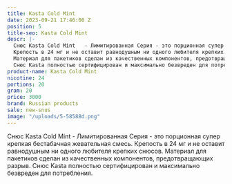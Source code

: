 ```yaml
---
title: Kasta Cold Mint
date: 2023-09-21 17:46:00 Z
position: 5
title-seo: Kasta Cold Mint
descr: |-
  Снюс Kasta Cold Mint   - Лимитированная Серия - это порционная супер крепкая бестабачная жевательная смесь.
  Крепость в 24 мг и не оставит равнодушным ни одного любителя крепких снюсов.
  Материал для пакетиков сделан из качественных компонентов, предотвращающих разрыв.
  Снюс Kasta полностью сертифицирован и максимально безвреден для потребления.
product-name: Kasta Cold Mint
nicotine: 24
portions: 20
gram: 20
price: 3000
brand: Russian products
sale: new-snus
image: "/uploads/5-58588d.png"
---
```


Снюс Kasta Cold Mint   - Лимитированная Серия - это порционная супер крепкая бестабачная жевательная смесь.
Крепость в 24 мг и не оставит равнодушным ни одного любителя крепких снюсов.
Материал для пакетиков сделан из качественных компонентов, предотвращающих разрыв.
Снюс Kasta полностью сертифицирован и максимально безвреден для потребления.